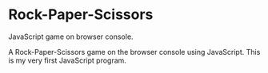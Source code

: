 # Rock-Paper-Scissors

JavaScript game on browser console.

A Rock-Paper-Scissors game on the browser console using JavaScript. This is my very first JavaScript program.